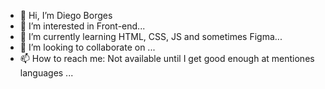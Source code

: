- 👋 Hi, I’m Diego Borges
- 👀 I’m interested in Front-end...
- 🌱 I’m currently learning HTML, CSS, JS and sometimes Figma...
- 💞️ I’m looking to collaborate on ...
- 📫 How to reach me: Not available until I get good enough at mentiones languages ...

<!---
diegofb2001/diegofb2001 is a ✨ special ✨ repository because its `README.md` (this file) appears on your GitHub profile.
You can click the Preview link to take a look at your changes.
--->
